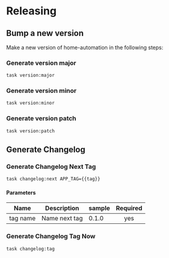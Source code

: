 <!-- Space: Projects -->
<!-- Parent: HomeAutomation -->
<!-- Title: Releasing HomeAutomation -->
<!-- Label: HomeAutomation -->
<!-- Label: Project -->
<!-- Label: Releasing -->
<!-- Include: disclaimer.md -->
<!-- Include: ac:toc -->

# Releasing

## Bump a new version

Make a new version of home-automation in the following steps:

### Generate version major

```bash
task version:major
```

### Generate version minor

```bash
task version:minor
```

### Generate version patch

```bash
task version:patch
```

## Generate Changelog

### Generate Changelog Next Tag

```bash
task changelog:next APP_TAG={{tag}}
```

#### Parameters

| Name     | Description   | sample | Required |
| -------- | ------------- | ------ | :------: |
| tag name | Name next tag | 0.1.0  |   yes    |

### Generate Changelog Tag Now

```bash
task changelog:tag
```
